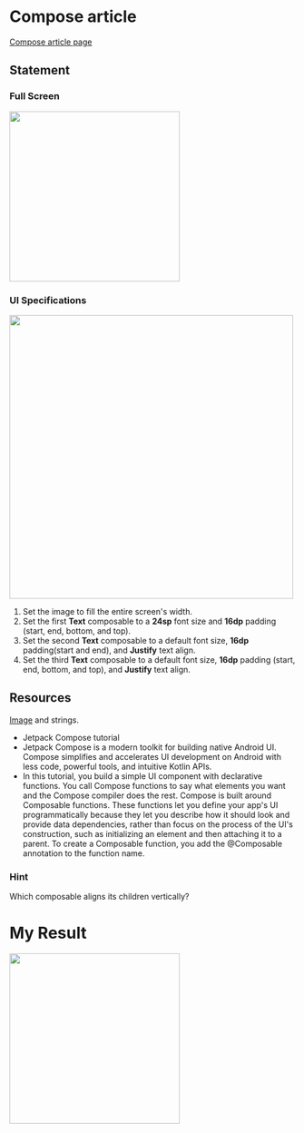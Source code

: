 # Compose article
[Compose article page](https://developer.android.com/codelabs/basic-android-kotlin-compose-composables-practice-problems?continue=https%3A%2F%2Fdeveloper.android.com%2Fcourses%2Fpathways%2Fandroid-basics-compose-unit-1-pathway-3%23codelab-https%3A%2F%2Fdeveloper.android.com%2Fcodelabs%2Fbasic-android-kotlin-compose-composables-practice-problems#1)



## Statement
### Full Screen
<img src="https://github.com/shwoghk14/Compose-Basics-Practice/assets/48680511/fccb9a4a-6720-4aff-9d10-1f4517f82a73" width="300"/>

### UI Specifications
<img src="https://github.com/shwoghk14/Compose-Basics-Practice/assets/48680511/c2727320-34d3-45ee-9fea-25e487831cc3" width="500"/>

1. Set the image to fill the entire screen's width.
2. Set the first **Text** composable to a **24sp** font size and **16dp** padding (start, end, bottom, and top).
3. Set the second **Text** composable to a default font size, **16dp** padding(start and end), and **Justify** text align.
4. Set the third **Text** composable to a default font size, **16dp** padding (start, end, bottom, and top), and **Justify** text align.

## Resources
[Image](https://github.com/google-developer-training/basic-android-kotlin-compose-training-practice-problems/blob/main/Unit%201/Pathway%203/ComposeArticle/app/src/main/res/drawable-nodpi/bg_compose_background.png) and strings.   
- Jetpack Compose tutorial
- Jetpack Compose is a modern toolkit for building native Android UI. Compose simplifies and accelerates UI development on Android with less code, powerful tools, and intuitive Kotlin APIs.
- In this tutorial, you build a simple UI component with declarative functions. You call Compose functions to say what elements you want and the Compose compiler does the rest. Compose is built around Composable functions. These functions let you define your app\'s UI programmatically because they let you describe how it should look and provide data dependencies, rather than focus on the process of the UI\'s construction, such as initializing an element and then attaching it to a parent. To create a Composable function, you add the @Composable annotation to the function name.

### Hint
Which composable aligns its children vertically?

# My Result
<img src="https://github.com/shwoghk14/Compose-Basics-Practice/assets/48680511/b89c8989-5d1a-47a4-a0a5-575808a96e18" width="300" />
